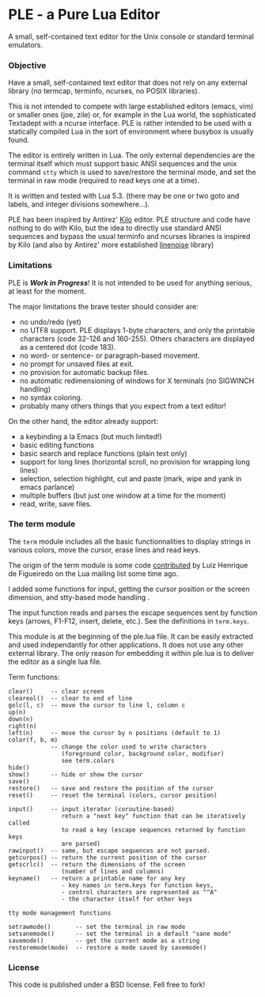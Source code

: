 # PLE - a  Pure Lua Editor

A small, self-contained text editor for the Unix console or standard terminal emulators. 

### Objective

Have a small, self-contained text editor that does not rely on any external library (no termcap, terminfo, ncurses, no POSIX libraries).

This is not intended to compete with large established editors (emacs, vim) or smaller ones (joe, zile) or, for example in the Lua world, the sophisticated Textadept with a ncurse interface.  PLE is rather intended to be used with a statically compiled Lua in the sort of environment where busybox is usually found.

The editor is entirely written in Lua.  The only external dependencies are the terminal itself which must support basic ANSI sequences and the unix command `stty` which is used to save/restore the terminal mode, and set the terminal in raw mode (required to read keys one at a time).

It is written and tested with Lua 5.3. (there may be one or two goto and labels, and integer divisions somewhere...).  

PLE has been inspired by Antirez' [Kilo](https://github.com/antirez/kilo) editor. PLE structure and code have nothing to do with Kilo, but the idea to directly use standard ANSI sequences and bypass the usual terminfo and ncurses libraries is inspired by Kilo (and also by Antirez' more established [linenoise](https://github.com/antirez/linenoise) library)

### Limitations

PLE is ***Work in Progress***! It is not intended to be used for anything serious, at least for the moment.

The major limitations the brave tester should consider are:
- no undo/redo (yet)
- no UTF8 support. PLE displays 1-byte characters, and only the printable characters (code 32-126 and 160-255). Others  characters are displayed as a centered dot (code 183).
- no word- or sentence- or paragraph-based movement.
- no prompt for unsaved files at exit.
- no provision for automatic backup files.
- no automatic redimensioning of windows for X terminals (no SIGWINCH handling)
- no syntax coloring.
- probably many others things that you expect from a text editor!

On the other hand, the editor already support:
- a keybinding  a la Emacs (but much limited!)
- basic editing functions
- basic search and replace functions (plain text only)
- support for long lines (horizontal scroll, no provision for wrapping long lines)
- selection, selection highlight, cut and paste (mark, wipe and yank in emacs parlance)
- multiple buffers (but just one window at a time for the moment)
- read, write, save files.


### The term module

The `term` module includes all the basic functionnalities to display strings in various colors, move the cursor, erase lines and read keys.

The origin of the term module is some code [contributed](http://lua-users.org/lists/lua-l/2009-12/msg00937.html) by Luiz Henrique de Figueiredo on the Lua mailing list some time ago.

I added some functions for input, getting the cursor position or the screen dimension, and stty-based mode handling .

The input function reads and parses the escape sequences sent by function keys (arrows, F1-F12, insert, delete, etc.). See the definitions in `term.keys`.

This module is at the beginning of the ple.lua file. It can be easily extracted and used independantly for other applications. It does not use any other external library.  The only reason for embedding it within ple.lua is to deliver the editor as a single lua file.

Term functions:
```
clear()     -- clear screen
cleareol()  -- clear to end of line
golc(l, c)  -- move the cursor to line l, column c
up(n)
down(n)
right(n)
left(n)     -- move the cursor by n positions (default to 1)
color(f, b, m)
            -- change the color used to write characters
			   (foreground color, background color, modifier)
			   see term.colors
hide()
show()      -- hide or show the cursor
save()
restore()   -- save and restore the position of the cursor
reset()     -- reset the terminal (colors, cursor position)

input()     -- input iterator (coroutine-based)
		       return a "next key" function that can be iteratively called 
			   to read a key (escape sequences returned by function keys 
			   are parsed)
rawinput()  -- same, but escape sequences are not parsed.
getcurpos() -- return the current position of the cursor
getscrlc()  -- return the dimensions of the screen 
               (number of lines and columns)
keyname()   -- return a printable name for any key
               - key names in term.keys for function keys,
			   - control characters are represented as "^A"
			   - the character itself for other keys

tty mode management functions

setrawmode()       -- set the terminal in raw mode
setsanemode()      -- set the terminal in a default "sane mode"
savemode()         -- get the current mode as a string
restoremode(mode)  -- restore a mode saved by savemode()

```

### License

This code is published under a BSD license. Fell free to fork!




